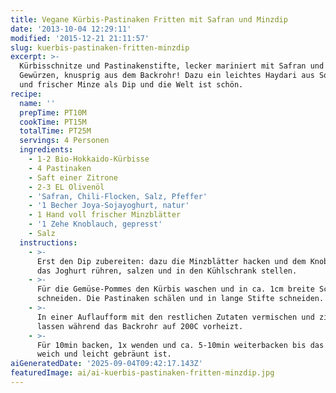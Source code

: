 ```yaml
---
title: Vegane Kürbis-Pastinaken Fritten mit Safran und Minzdip
date: '2013-10-04 12:29:11'
modified: '2015-12-21 21:11:57'
slug: kuerbis-pastinaken-fritten-minzdip
excerpt: >-
  Kürbisschnitze und Pastinakenstifte, lecker mariniert mit Safran und weiteren
  Gewürzen, knusprig aus dem Backrohr! Dazu ein leichtes Haydari aus Sojayoghurt
  und frischer Minze als Dip und die Welt ist schön.
recipe:
  name: ''
  prepTime: PT10M
  cookTime: PT15M
  totalTime: PT25M
  servings: 4 Personen
  ingredients:
    - 1-2 Bio-Hokkaido-Kürbisse
    - 4 Pastinaken
    - Saft einer Zitrone
    - 2-3 EL Olivenöl
    - 'Safran, Chili-Flocken, Salz, Pfeffer'
    - '1 Becher Joya-Sojayoghurt, natur'
    - 1 Hand voll frischer Minzblätter
    - '1 Zehe Knoblauch, gepresst'
    - Salz
  instructions:
    - >-
      Erst den Dip zubereiten: dazu die Minzblätter hacken und dem Knoblauch in
      das Joghurt rühren, salzen und in den Kühlschrank stellen.
    - >-
      Für die Gemüse-Pommes den Kürbis waschen und in ca. 1cm breite Schnitze
      schneiden. Die Pastinaken schälen und in lange Stifte schneiden.
    - >-
      In einer Auflaufform mit den restlichen Zutaten vermischen und ziehen
      lassen während das Backrohr auf 200C vorheizt.
    - >-
      Für 10min backen, 1x wenden und ca. 5-10min weiterbacken bis das Gemüse
      weich und leicht gebräunt ist.
aiGeneratedDate: '2025-09-04T09:42:17.143Z'
featuredImage: ai/ai-kuerbis-pastinaken-fritten-minzdip.jpg
---
```


[<!-- Image removed (no copyright): gemüse-pommes-640x480.jpg -->](https://www.veganblatt.com/i/gemüse-pommes.jpg)
